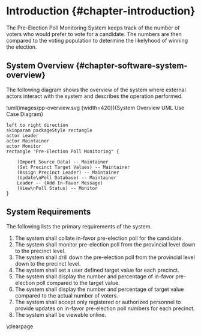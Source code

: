 # Introduction {#chapter-introduction}

The Pre-Election Poll Monitoring System keeps track of the number of voters who would prefer to vote for a candidate. The numbers are then compared to the voting population to determine the likelyhood of winning the election.



## System Overview {#chapter-software-system-overview}

The following diagram shows the overview of the system where external actors interact with the system and describes the operation performed.

!uml(images/pp-overview.svg {width=420})(System Overview UML Use Case Diagram)
~~~~~~~~~~~~~~~~~~~~~~~~~~~~~~~~~~~~~~~~~~~~~~~~~~~~~~~~~~~~~~~~~~~~~
left to right direction
skinparam packageStyle rectangle
actor Leader
actor Maintainer
actor Monitor
rectangle "Pre-Election Poll Monitoring" {

    (Import Source Data) -- Maintainer
    (Set Precinct Target Values) -- Maintainer
    (Assign Precinct Leader) -- Maintainer
    (Update\nPoll Database) -- Maintainer
    Leader -- (Add In-Favor Message)
    (View\nPoll Status) -- Monitor
}
~~~~~~~~~~~~~~~~~~~~~~~~~~~~~~~~~~~~~~~~~~~~~~~~~~~~~~~~~~~~~~~~~~~~~



## System Requirements

The following lists the primary requirements of the system.

1. The system shall collate in-favor pre-election poll for the candidate.
2. The system shall monitor pre-election poll from the provincial level down to the precinct level.
3. The system shall drill down the pre-election poll from the provincial level down to the precinct level.
4. The system shall set a user defined target value for each precinct.
5. The system shall display the number and percentage of in-favor pre-election poll compared to the target value.
6. The system shall display the number and percentage of target value compared to the actual number of voters.
7. The system shall accept only registered or authorized personnel to provide updates on in-favor pre-election poll numbers for each precinct.
8. The system shall be viewable online.



\clearpage
